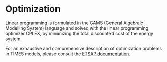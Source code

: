 # Optimization

Linear programming is formulated in the GAMS (General Algebraic Modelling System) language and solved with the linear programming optimizer CPLEX, by 
minimizing the total discounted cost of the energy system. 


For an exhaustive and comprehensive description of optimization problems in TIMES models, please consult the [ETSAP documentation](https://github.com/etsap-TIMES/TIMES_Documentation/blob/master/Documentation_for_the_TIMES_Model-Part-II.pdf).
